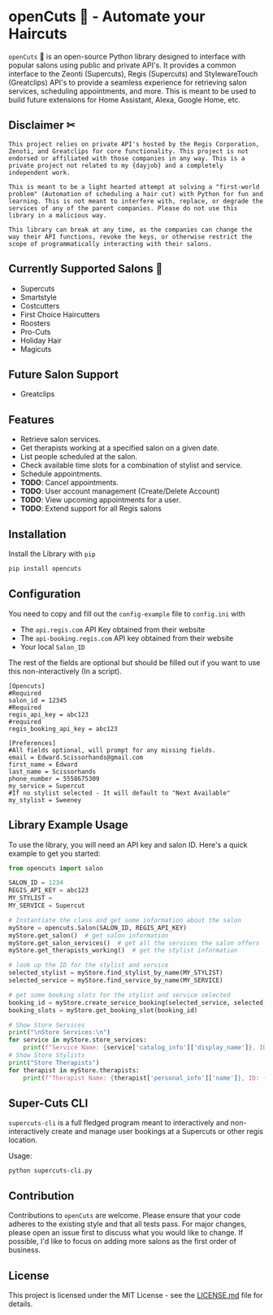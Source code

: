 # openCuts 💇 - Automate your Haircuts

`openCuts` 💇 is an open-source Python library designed to interface with popular salons using public and private API's. It provides a common interface to the  Zeonti (Supercuts), Regis (Supercuts) and StylewareTouch (Greatclips) API's to provide a seamless experience for retrieving salon services, scheduling appointments, and more. This is meant to be used to build future extensions for Home Assistant, Alexa, Google Home, etc.

## Disclaimer  ✂

```
This project relies on private API's hosted by the Regis Corporation, Zenoti, and Greatclips for core functionality. This project is not endorsed or affiliated with those companies in any way. This is a private project not related to my {dayjob} and a completely independent work. 

This is meant to be a light hearted attempt at solving a "first-world problem" (Automation of scheduling a hair cut) with Python for fun and learning. This is not meant to interfere with, replace, or degrade the services of any of the parent companies. Please do not use this library in a malicious way.  

This library can break at any time, as the companies can change the way their API functions, revoke the keys, or otherwise restrict the scope of programmatically interacting with their salons.
```

## Currently Supported Salons 💈

- Supercuts
- Smartstyle
- Costcutters
- First  Choice Haircutters
- Roosters
- Pro-Cuts
- Holiday Hair
- Magicuts

## Future Salon Support

- Greatclips

## Features

- Retrieve salon services.
- Get therapists working at a specified salon on a given date.
- List people scheduled at the salon.
- Check available time slots for a combination of stylist and service.
- Schedule appointments.
- **TODO**: Cancel appointments.
- **TODO**: User account management (Create/Delete Account)
- **TODO**: View upcoming appointments for a user.
- **TODO**: Extend support for all Regis salons

## Installation

Install the Library with `pip`

```bash
pip install opencuts
```

## Configuration

You need to copy and fill out the `config-example` file to `config.ini` with

- The `api.regis.com` API Key obtained from their website
- The `api-booking.regis.com` API key obtained from their website
- Your local `Salon_ID`

The rest of the fields are optional but should be filled out if you want to use this non-interactively (In a script).

```
[Opencuts]
#Required
salon_id = 12345
#Required
regis_api_key = abc123
#required
regis_booking_api_key = abc123

[Preferences]
#All fields optional, will prompt for any missing fields.
email = Edward.Scissorhands@gmail.com
first_name = Edward 
last_name = Scissorhands
phone_number = 5558675309
my_service = Supercut
#If no stylist selected - It will default to "Next Available"
my_stylist = Sweeney
```

## Library Example Usage

To use the library, you will need an API key and salon ID. Here's a quick example to get you started:

```python
from opencuts import salon

SALON_ID = 1234
REGIS_API_KEY = abc123
MY_STYLIST = 
MY_SERVICE = Supercut

# Instantiate the class and get some information about the salon
myStore = opencuts.Salon(SALON_ID, REGIS_API_KEY)
myStore.get_salon()  # get salon information
myStore.get_salon_services()  # get all the services the salon offers
myStore.get_therapists_working()  # get the stylist information

# look up the ID for the stylist and service
selected_stylist = myStore.find_stylist_by_name(MY_STYLIST)
selected_service = myStore.find_service_by_name(MY_SERVICE)

# get some booking slots for the stylist and service selected
booking_id = myStore.create_service_booking(selected_service, selected_stylist)
booking_slots = myStore.get_booking_slot(booking_id)

# Show Store Services
print("\nStore Services:\n")
for service in myStore.store_services:
    print(f"Service Name: {service['catalog_info']['display_name']}, ID: {service['id']}\n")
# Show Store Stylists
print("Store Therapists")
for therapist in myStore.therapists:
    print(f"Therapist Name: {therapist['personal_info']['name']}, ID: {therapist['id']}\n")
```

## Super-Cuts CLI

`supercuts-cli` is a full fledged program meant to interactively and non-interactively create and manage user bookings at a Supercuts or other regis location.  
  
Usage:

```
python supercuts-cli.py
```

## Contribution

Contributions to `openCuts` are welcome. Please ensure that your code adheres to the existing style and that all tests pass. For major changes, please open an issue first to discuss what you would like to change. If possible, I'd like to focus on adding more salons as the first order of business.

## License

This project is licensed under the MIT License - see the [LICENSE.md](LICENSE) file for details.
